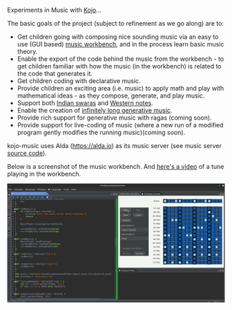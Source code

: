 Experiments in Music with [Kojo](https://www.kojo.in)...

The basic goals of the project (subject to refinement as we go along) are to:
* Get children going with composing nice sounding music via an easy to use (GUI based) [music workbench](samples/workbench.kojo), and in the process learn basic music theory.
* Enable the export of the code behind the music from the workbench - to get children familiar with how the music (in the workbench) is related to the code that generates it.
* Get children coding with declarative music.
* Provide children an exciting area (i.e. music) to apply math and play with mathematical ideas - as they compose, generate, and play music.
* Support both [Indian swaras](samples/examples/ons.kojo) and [Western notes](samples/examples/score1.kojo).
* Enable the creation of [infinitely long generative music](samples/examples/score_dyn.kojo).
* Provide rich support for generative music with ragas (coming soon).
* Provide support for live-coding of music (where a new run of a modified program gently modifies the running music)(coming soon).

kojo-music uses Alda (https://alda.io) as its music server (see music server [source code](https://github.com/litan/alda/tree/master/player)).

Below is a screenshot of the music workbench. And [here's a video](https://vimeo.com/748282140) of a tune playing in the workbench.

![Kojo Workbench](doc/kojo-music-workbench.png)


